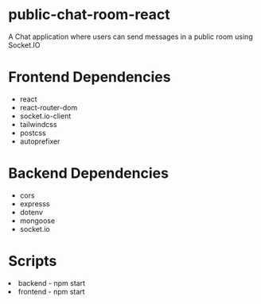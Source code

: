 # public-chat-room-react
A Chat application where users can send messages in a public room using Socket.IO

<h1>Frontend Dependencies</h1>
<ul>
<li>react</li>
<li>react-router-dom</li>
<li>socket.io-client</li>
<li>tailwindcss</li>
<li>postcss</li>
<li>autoprefixer</li>
</ul>


<h1>Backend Dependencies</h1>
<ul>
<li>cors</li>
<li>expresss</li>
<li>dotenv</li>
<li>mongoose</li>
<li>socket.io</li>
</ul>


<h1>Scripts</h1>
<li>backend - npm start</li>
<li>frontend - npm start</li>
